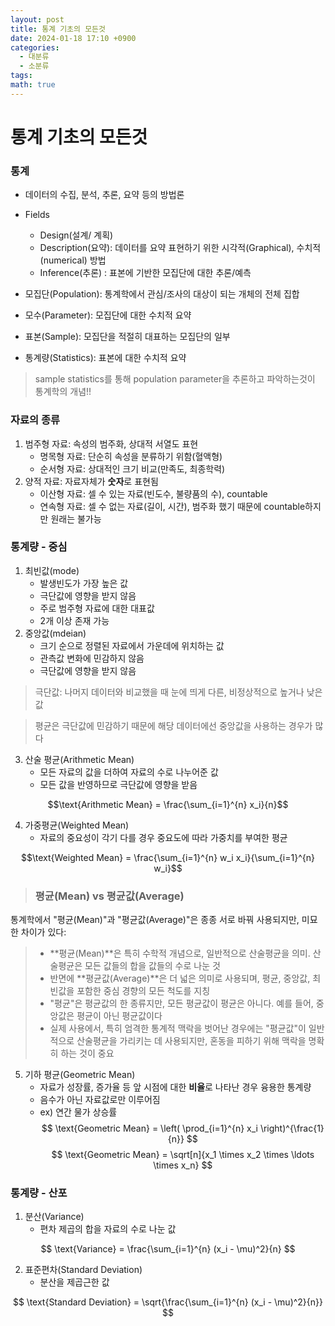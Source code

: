 ```yaml
---
layout: post
title: 통계 기초의 모든것
date: 2024-01-18 17:10 +0900
categories:
  - 대분류
  - 소분류
tags: 
math: true
---
```


# 통계 기초의 모든것

### 통계
- 데이터의 수집, 분석, 추론, 요약 등의 방법론
- Fields
	- Design(설계/ 계획)
	- Description(요약): 데이터를 요약 표현하기 위한 시각적(Graphical), 수치적(numerical) 방법
	- Inference(추론) : 표본에 기반한 모집단에 대한 추론/예측


- 모집단(Population): 통계학에서 관심/조사의 대상이 되는 개체의 전체 집합
- 모수(Parameter): 모집단에 대한 수치적 요약
- 표본(Sample): 모집단을 적절히 대표하는 모집단의 일부
- 통계량(Statistics): 표본에 대한 수치적 요약

> sample statistics를 통해 population parameter을 추론하고 파악하는것이 통계학의 개념!!

### 자료의 종류

1. 범주형 자료: 속성의 범주화, 상대적 서열도 표현
	- 명목형 자료: 단순히 속성을 분류하기 위함(혈액형)
	- 순서형 자료: 상대적인 크기 비교(만족도, 최종학력)
2. 양적 자료: 자료자체가 **숫자**로 표현됨
	- 이산형 자료: 셀 수 있는 자료(빈도수, 불량품의 수),  countable
	- 연속형 자료: 셀 수 없는 자료(길이, 시간), 범주화 했기 때문에 countable하지만 원래는 불가능


### 통계량 - 중심

1. 최빈값(mode)
	- 발생빈도가 가장 높은 값
	- 극단값에 영향을 받지 않음
	- 주로 범주형 자료에 대한 대표값
	- 2개 이상 존재 가능
2. 중앙값(mdeian)
	- 크기 순으로 정렬된 자료에서 가운데에 위치하는 값
	- 관측값 변화에 민감하지 않음
	- 극단값에 영향을 받지 않음

> 극단값: 나머지 데이터와 비교했을 때 눈에 띄게 다른, 비정상적으로 높거나 낮은 값

> 평균은 극단값에 민감하기 때문에 해당 데이터에선 중앙값을 사용하는 경우가 많다

3. 산술 평균(Arithmetic Mean)
	- 모든 자료의 값을 더하여 자료의 수로 나누어준 값
	- 모든 값을 반영하므로 극단값에 영향을 받음

$$\text{Arithmetic Mean} = \frac{\sum_{i=1}^{n} x_i}{n}$$

4. 가중평균(Weighted Mean)
	- 자료의 중요성이 각기 다를 경우 중요도에 따라 가중치를 부여한 평균

$$\text{Weighted Mean} = \frac{\sum_{i=1}^{n} w_i x_i}{\sum_{i=1}^{n} w_i}$$

> ### 평균(Mean) vs 평균값(Average)
>
통계학에서 "평균(Mean)"과 "평균값(Average)"은 종종 서로 바꿔 사용되지만, 미묘한 차이가 있다:
>
> - **평균(Mean)**은 특히 수학적 개념으로, 일반적으로 산술평균을 의미. 산술평균은 모든 값들의 합을 값들의 수로 나눈 것
> - 반면에 **평균값(Average)**은 더 넓은 의미로 사용되며, 평균, 중앙값, 최빈값을 포함한 중심 경향의 모든 척도를 지칭
> - "평균"은 평균값의 한 종류지만, 모든 평균값이 평균은 아니다. 예를 들어, 중앙값은 평균이 아닌 평균값이다
> - 실제 사용에서, 특히 엄격한 통계적 맥락을 벗어난 경우에는 "평균값"이 일반적으로 산술평균을 가리키는 데 사용되지만, 혼동을 피하기 위해 맥락을 명확히 하는 것이 중요


5. 기하 평균(Geometric Mean)
	- 자료가 성장률, 증가율 등 앞 시점에 대한 **비율**로 나타난 경우 융용한 통계량
	- 음수가 아닌 자료값로만 이루어짐
	- ex) 연간 물가 상승률
$$ \text{Geometric Mean} = \left( \prod_{i=1}^{n} x_i \right)^{\frac{1}{n}} $$
$$ \text{Geometric Mean} = \sqrt[n]{x_1 \times x_2 \times \ldots \times x_n} $$

### 통계량 - 산포

1. 분산(Variance)
	- 편차 제곱의 합을 자료의 수로 나눈 값

$$ \text{Variance} = \frac{\sum_{i=1}^{n} (x_i - \mu)^2}{n} $$

2. 표준편차(Standard Deviation)
	- 분산을 제곱근한 값

$$ \text{Standard Deviation} = \sqrt{\frac{\sum_{i=1}^{n} (x_i - \mu)^2}{n}} $$ 

